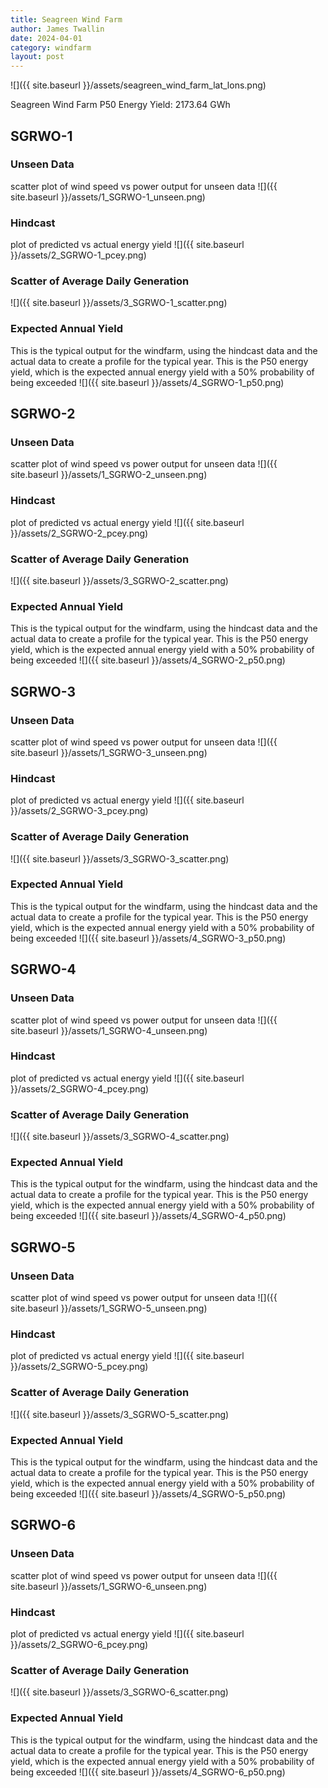 ```yaml
---
title: Seagreen Wind Farm
author: James Twallin
date: 2024-04-01
category: windfarm
layout: post
---
```

![]({{ site.baseurl }}/assets/seagreen_wind_farm_lat_lons.png)

Seagreen Wind Farm P50 Energy Yield: 2173.64 GWh

SGRWO-1
-------------
### Unseen Data 
scatter plot of wind speed vs power output for unseen data
![]({{ site.baseurl }}/assets/1_SGRWO-1_unseen.png)
### Hindcast 
plot of predicted vs actual energy yield
![]({{ site.baseurl }}/assets/2_SGRWO-1_pcey.png)
### Scatter of Average Daily Generation 

![]({{ site.baseurl }}/assets/3_SGRWO-1_scatter.png)
### Expected Annual Yield 
This is the typical output for the windfarm, using the hindcast data and the actual data to create a profile for the typical year. This is the P50 energy yield, which is the expected annual energy yield with a 50% probability of being exceeded
![]({{ site.baseurl }}/assets/4_SGRWO-1_p50.png)

SGRWO-2
-------------
### Unseen Data 
scatter plot of wind speed vs power output for unseen data
![]({{ site.baseurl }}/assets/1_SGRWO-2_unseen.png)
### Hindcast 
plot of predicted vs actual energy yield
![]({{ site.baseurl }}/assets/2_SGRWO-2_pcey.png)
### Scatter of Average Daily Generation 

![]({{ site.baseurl }}/assets/3_SGRWO-2_scatter.png)
### Expected Annual Yield 
This is the typical output for the windfarm, using the hindcast data and the actual data to create a profile for the typical year. This is the P50 energy yield, which is the expected annual energy yield with a 50% probability of being exceeded
![]({{ site.baseurl }}/assets/4_SGRWO-2_p50.png)

SGRWO-3
-------------
### Unseen Data 
scatter plot of wind speed vs power output for unseen data
![]({{ site.baseurl }}/assets/1_SGRWO-3_unseen.png)
### Hindcast 
plot of predicted vs actual energy yield
![]({{ site.baseurl }}/assets/2_SGRWO-3_pcey.png)
### Scatter of Average Daily Generation 

![]({{ site.baseurl }}/assets/3_SGRWO-3_scatter.png)
### Expected Annual Yield 
This is the typical output for the windfarm, using the hindcast data and the actual data to create a profile for the typical year. This is the P50 energy yield, which is the expected annual energy yield with a 50% probability of being exceeded
![]({{ site.baseurl }}/assets/4_SGRWO-3_p50.png)

SGRWO-4
-------------
### Unseen Data 
scatter plot of wind speed vs power output for unseen data
![]({{ site.baseurl }}/assets/1_SGRWO-4_unseen.png)
### Hindcast 
plot of predicted vs actual energy yield
![]({{ site.baseurl }}/assets/2_SGRWO-4_pcey.png)
### Scatter of Average Daily Generation 

![]({{ site.baseurl }}/assets/3_SGRWO-4_scatter.png)
### Expected Annual Yield 
This is the typical output for the windfarm, using the hindcast data and the actual data to create a profile for the typical year. This is the P50 energy yield, which is the expected annual energy yield with a 50% probability of being exceeded
![]({{ site.baseurl }}/assets/4_SGRWO-4_p50.png)

SGRWO-5
-------------
### Unseen Data 
scatter plot of wind speed vs power output for unseen data
![]({{ site.baseurl }}/assets/1_SGRWO-5_unseen.png)
### Hindcast 
plot of predicted vs actual energy yield
![]({{ site.baseurl }}/assets/2_SGRWO-5_pcey.png)
### Scatter of Average Daily Generation 

![]({{ site.baseurl }}/assets/3_SGRWO-5_scatter.png)
### Expected Annual Yield 
This is the typical output for the windfarm, using the hindcast data and the actual data to create a profile for the typical year. This is the P50 energy yield, which is the expected annual energy yield with a 50% probability of being exceeded
![]({{ site.baseurl }}/assets/4_SGRWO-5_p50.png)

SGRWO-6
-------------
### Unseen Data 
scatter plot of wind speed vs power output for unseen data
![]({{ site.baseurl }}/assets/1_SGRWO-6_unseen.png)
### Hindcast 
plot of predicted vs actual energy yield
![]({{ site.baseurl }}/assets/2_SGRWO-6_pcey.png)
### Scatter of Average Daily Generation 

![]({{ site.baseurl }}/assets/3_SGRWO-6_scatter.png)
### Expected Annual Yield 
This is the typical output for the windfarm, using the hindcast data and the actual data to create a profile for the typical year. This is the P50 energy yield, which is the expected annual energy yield with a 50% probability of being exceeded
![]({{ site.baseurl }}/assets/4_SGRWO-6_p50.png)

